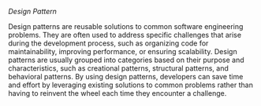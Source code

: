 *Design Pattern*

Design patterns are reusable solutions to common software engineering problems. They are often used to address specific challenges that arise during the development process, such as organizing code for maintainability, improving performance, or ensuring scalability. Design patterns are usually grouped into categories based on their purpose and characteristics, such as creational patterns, structural patterns, and behavioral patterns. By using design patterns, developers can save time and effort by leveraging existing solutions to common problems rather than having to reinvent the wheel each time they encounter a challenge.
